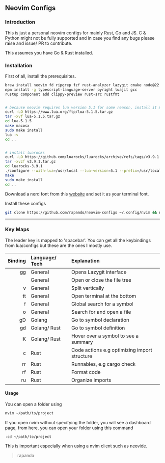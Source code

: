 ## Neovim Configs

### Introduction

This is just a personal neovim configs for mainly Rust, Go and JS. C & Python might not be fully
supported and in case you find any bugs please raise and issue/ PR to contribute.

This assumes you have Go & Rust installed.

### Installation

First of all, install the prerequisites.

```sh
brew install neovim fd ripgrep fzf rust-analyzer lazygit cmake node@22
npm install -g typescript-language-server pyright luajit gcc
rustup component add clippy-preview rust-src rustfmt


# because neovim requires lua version 5.1 for some reason, install it manually
curl -LO https://www.lua.org/ftp/lua-5.1.5.tar.gz
tar -xvf lua-5.1.5.tar.gz
cd lua-5.1.5
make macosx
sudo make install
lua -v
cd ..


# install luarocks
curl -LO https://github.com/luarocks/luarocks/archive/refs/tags/v3.9.1.tar.gz
tar -xvzf v3.9.1.tar.gz
cd luarocks-3.9.1
./configure --with-lua=/usr/local --lua-version=5.1 --prefix=/usr/local
make
sudo make install
cd ..
```

Download a nerd font from this [website](https://www.nerdfonts.com/font-downloads) and set it as your terminal font.

Install these configs

```sh
git clone https://github.com/rapando/neovim-configs ~/.config/nvim && nvim
```
---

### Key Maps

The leader key is mapped to 'spacebar'. You can get all the keybindings from lua/configs but these
are the ones I mostly use.

| Binding | Language/ Tech | Explanation | 
| ---: | :--- | :---|
| <leader>gg | General | Opens Lazygit interface |
| <C-n> | General | Open or close the file tree |
| <leader>v | General | Split vertically |
| <leader>tt | General | Open terminal at the bottom |
| <leader>f | General | Global search for a symbol |
| <leader>o | General | Search for and open a file |
| gD | Golang | Go to symbol declaration |
| gd | Golang/ Rust | Go to symbol definition |
| K | Golang/ Rust | Hover over a symbol to see a summary |
| <leader>c | Rust | Code actions e.g optimizing import structure |
|<leader>rr| Rust | Runnables, e.g cargo check |
| <leader>rf | Rust | Format code |
| <leader>ru | Rust | Organize imports |

#### Usage

You can open a folder using 

```sh
nvim ~/path/to/project
```

If you open nvim without specifying the folder, you will see a dashboard page, from here, you can
open your folder using this command

```vim
:cd ~/path/to/project
```

This is important especially when using a nvim client such as [neovide](https://github.com/neovide/neovide).

> rapando
